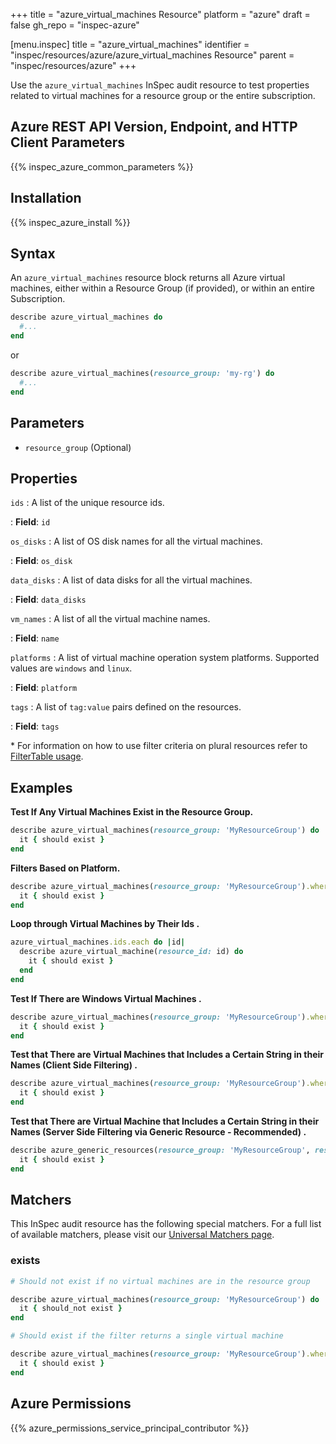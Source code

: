 +++
title = "azure_virtual_machines Resource"
platform = "azure"
draft = false
gh_repo = "inspec-azure"

[menu.inspec]
title = "azure_virtual_machines"
identifier = "inspec/resources/azure/azure_virtual_machines Resource"
parent = "inspec/resources/azure"
+++

Use the `azure_virtual_machines` InSpec audit resource to test properties related to virtual machines for a resource group or the entire subscription.

## Azure REST API Version, Endpoint, and HTTP Client Parameters

{{% inspec_azure_common_parameters %}}

## Installation

{{% inspec_azure_install %}}

## Syntax

An `azure_virtual_machines` resource block returns all Azure virtual machines, either within a Resource Group (if provided), or within an entire Subscription.
```ruby
describe azure_virtual_machines do
  #...
end
```
or
```ruby
describe azure_virtual_machines(resource_group: 'my-rg') do
  #...
end
```

## Parameters

- `resource_group` (Optional)

## Properties

`ids`
: A list of the unique resource ids.

: **Field**: `id`

`os_disks`
: A list of OS disk names for all the virtual machines.

: **Field**: `os_disk`

`data_disks`
: A list of data disks for all the virtual machines.

: **Field**: `data_disks`

`vm_names`
: A list of all the virtual machine names.

: **Field**: `name`

`platforms`
: A list of virtual machine operation system platforms. Supported values are `windows` and `linux`.

: **Field**: `platform`

`tags`
: A list of `tag:value` pairs defined on the resources.

: **Field**: `tags`

<superscript>*</superscript> For information on how to use filter criteria on plural resources refer to [FilterTable usage](https://github.com/inspec/inspec/blob/master/dev-docs/filtertable-usage.md).

## Examples

**Test If Any Virtual Machines Exist in the Resource Group.**

```ruby
describe azure_virtual_machines(resource_group: 'MyResourceGroup') do
  it { should exist }
end
```
**Filters Based on Platform.**

```ruby
describe azure_virtual_machines(resource_group: 'MyResourceGroup').where(platform: 'windows') do
  it { should exist }
end
```   
**Loop through Virtual Machines by Their Ids  .**

```ruby
azure_virtual_machines.ids.each do |id|
  describe azure_virtual_machine(resource_id: id) do
    it { should exist }
  end
end  
``` 
**Test If There are Windows Virtual Machines     .**

```ruby
describe azure_virtual_machines(resource_group: 'MyResourceGroup').where(platform: 'windows') do
  it { should exist }
end
```    
**Test that There are Virtual Machines that Includes a Certain String in their Names (Client Side Filtering)   .**

```ruby
describe azure_virtual_machines(resource_group: 'MyResourceGroup').where { name.include?('WindowsVm') } do
  it { should exist }
end
```    
**Test that There are Virtual Machine that Includes a Certain String in their Names (Server Side Filtering via Generic Resource - Recommended)   .**

```ruby
describe azure_generic_resources(resource_group: 'MyResourceGroup', resource_provider: 'Microsoft.Compute/virtualMachine', substring_of_name: 'WindowsVm') do
  it { should exist }
end
```

## Matchers

This InSpec audit resource has the following special matchers. For a full list of available matchers, please visit our [Universal Matchers page](https://www.inspec.io/docs/reference/matchers/).

### exists

```ruby
# Should not exist if no virtual machines are in the resource group

describe azure_virtual_machines(resource_group: 'MyResourceGroup') do
  it { should_not exist }
end

# Should exist if the filter returns a single virtual machine

describe azure_virtual_machines(resource_group: 'MyResourceGroup').where(platform: 'windows') do
  it { should exist }
end
```

## Azure Permissions

{{% azure_permissions_service_principal_contributor %}}
